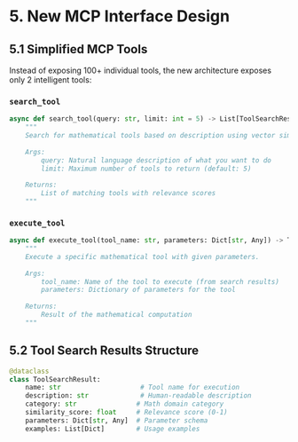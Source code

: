 # 5. New MCP Interface Design

## 5.1 Simplified MCP Tools
Instead of exposing 100+ individual tools, the new architecture exposes only 2 intelligent tools:

### `search_tool`
```python
async def search_tool(query: str, limit: int = 5) -> List[ToolSearchResult]:
    """
    Search for mathematical tools based on description using vector similarity.
    
    Args:
        query: Natural language description of what you want to do
        limit: Maximum number of tools to return (default: 5)
    
    Returns:
        List of matching tools with relevance scores
    """
```

### `execute_tool`
```python
async def execute_tool(tool_name: str, parameters: Dict[str, Any]) -> ToolExecutionResult:
    """
    Execute a specific mathematical tool with given parameters.
    
    Args:
        tool_name: Name of the tool to execute (from search results)
        parameters: Dictionary of parameters for the tool
        
    Returns:
        Result of the mathematical computation
    """
```

## 5.2 Tool Search Results Structure
```python
@dataclass
class ToolSearchResult:
    name: str                    # Tool name for execution
    description: str             # Human-readable description
    category: str               # Math domain category
    similarity_score: float     # Relevance score (0-1)
    parameters: Dict[str, Any]  # Parameter schema
    examples: List[Dict]        # Usage examples
```
